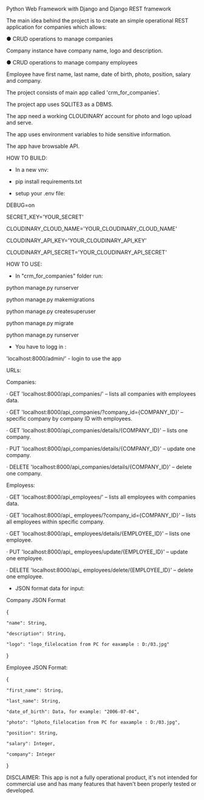 Python Web Framework with Django and Django REST framework

The main idea behind the project is to create an simple operational REST application for companies which allows:

● CRUD operations to manage companies

  Company instance have company name, logo and description.
  
● CRUD operations to manage company employees

  Employee have first name, last name, date of birth, photo, position, salary and company.

The project consists of main app called 'crm_for_companies'.

The project app uses SQLITE3 as a DBMS.

The app need a working CLOUDINARY account for photo and logo upload and serve.

The app uses environment variables to hide sensitive information.

The app have browsable API.

HOW TO BUILD:

- In a new vnv:

- pip install requirements.txt

- setup your .env file:

DEBUG=on

SECRET_KEY='YOUR_SECRET'

CLOUDINARY_CLOUD_NAME='YOUR_CLOUDINARY_CLOUD_NAME'

CLOUDINARY_API_KEY='YOUR_CLOUDINARY_API_KEY'

CLOUDINARY_API_SECRET='YOUR_CLOUDINARY_API_SECRET'


HOW TO USE:

- In "crm_for_companies" folder run:

python manage.py runserver

python manage.py makemigrations

python manage.py createsuperuser

python manage.py migrate 

python manage.py runserver

- You have to logg in :

'localhost:8000/admin/'   -   login to use the app



URLs:

Companies:

· GET 'localhost:8000/api_companies/' – lists all companies with employees data.

· GET 'localhost:8000/api_companies/?company_id={COMPANY_ID}' – specific  company by company ID with employees.

· GET 'localhost:8000/api_companies/details/{COMPANY_ID}' –  lists one company.

· PUT 'localhost:8000/api_companies/details/{COMPANY_ID}' –  update one company.

· DELETE 'localhost:8000/api_companies/details/{COMPANY_ID}' –  delete one company.


Employess:

· GET 'localhost:8000/api_employees/' – lists all employees with companies data.

· GET 'localhost:8000/api_ employees/?company_id={COMPANY_ID}' – lists all employees within specific company.

· GET 'localhost:8000/api_ employees/details/{EMPLOYEE_ID}' – lists one employee.

· PUT 'localhost:8000/api_ employees/update/{EMPLOYEE_ID}' – update one employee.

· DELETE 'localhost:8000/api_ employees/delete/{EMPLOYEE_ID}' – delete one employee.





- JSON format data for input:

Company JSON Format

{

    "name": String,
    
    "description": String,
    
    "logo": "logo_filelocation from PC for eaxample : D:/03.jpg"
    
}

Employee JSON Format:

{

    "first_name": String,
    
    "last_name": String,
    
    "date_of_birth": Data, for example: "2006-07-04",
    
    "photo": "lphoto_filelocation from PC for eaxample : D:/03.jpg",
    
    "position": String,
    
    "salary": Integer,
    
    "company": Integer
    
}


DISCLAIMER: This app is not a fully operational product, it's not intended for commercial use and has many features that haven't been properly tested or developed.
